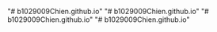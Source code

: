 "# b1029009Chien.github.io" 
"# b1029009Chien.github.io" 
"# b1029009Chien.github.io" 
"# b1029009Chien.github.io" 
